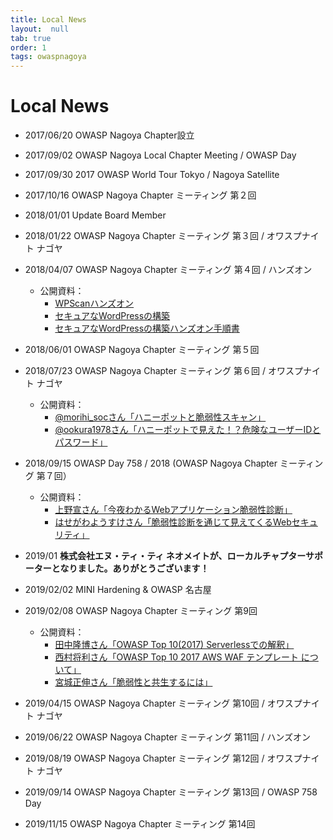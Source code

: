 ```yaml
---
title: Local News
layout:  null
tab: true
order: 1
tags: owaspnagoya
---
```


# Local News
* 2017/06/20 OWASP Nagoya Chapter設立
* 2017/09/02 OWASP Nagoya Local Chapter Meeting / OWASP Day
* 2017/09/30 2017 OWASP World Tour Tokyo / Nagoya Satellite
* 2017/10/16 OWASP Nagoya Chapter ミーティング 第２回
* 2018/01/01 Update Board Member
* 2018/01/22 OWASP Nagoya Chapter ミーティング 第３回 / オワスプナイト ナゴヤ
* 2018/04/07 OWASP Nagoya Chapter ミーティング 第４回 / ハンズオン
    * 公開資料：
        * [WPScanハンズオン](https://www.slideshare.net/owaspnagoya/wpscanwordpress)
        * [セキュアなWordPressの構築](https://www.slideshare.net/owaspnagoya/owasp-wordpress-wordpress)
        * [セキュアなWordPressの構築ハンズオン手順書](https://www.slideshare.net/owaspnagoya/owasp-wordpress-wordpress-95391444)
* 2018/06/01 OWASP Nagoya Chapter ミーティング 第５回
* 2018/07/23 OWASP Nagoya Chapter ミーティング 第６回 / オワスプナイト ナゴヤ
    * 公開資料：
        * [@morihi_socさん「ハニーポットと脆弱性スキャン」](https://speakerdeck.com/morihi_soc/hanipotutotocui-ruo-xing-sukiyan)
        * [@ookura1978さん「ハニーポットで見えた！？危険なユーザーIDとパスワード」](https://speakerdeck.com/okura/owasupunaitonagoya-number-2-ltzi-liao)
* 2018/09/15 OWASP Day 758 / 2018 (OWASP Nagoya Chapter ミーティング 第７回）
    * 公開資料：
        - [上野宣さん「今夜わかるWebアプリケーション脆弱性診断」](https://www.slideshare.net/uenosen/web-owasp-day-758-2018-114646917)
        - [はせがわようすけさん「脆弱性診断を通じて見えてくるWebセキュリティ」](https://speakerdeck.com/hasegawayosuke/cui-ruo-xing-zhen-duan-wotong-zitejian-etekuruwebsekiyuritei)
* 2019/01 **株式会社エヌ・ティ・ティ ネオメイトが、ローカルチャプターサポーターとなりました。ありがとうございます！**
* 2019/02/02 MINI Hardening & OWASP 名古屋
* 2019/02/08 OWASP Nagoya Chapter ミーティング 第9回
    * 公開資料：
        * [田中隆博さん「OWASP Top 10(2017)
        Serverlessでの解釈」](https://www.slideshare.net/TakahiroTanaka/owasp-top-10-serverless)
        * [西村将利さん「OWASP Top 10 2017 AWS WAF テンプレート
        について」](https://www.slideshare.net/owaspnagoya/owasp-top10-2017-aws-waf-20190208)
        * [宮城正伸さん「脆弱性と共生するには」](https://www.slideshare.net/owaspnagoya/20190208vulnstudy)

* 2019/04/15 OWASP Nagoya Chapter ミーティング 第10回 / オワスプナイト ナゴヤ
* 2019/06/22 OWASP Nagoya Chapter ミーティング 第11回 / ハンズオン
* 2019/08/19 OWASP Nagoya Chapter ミーティング 第12回 / オワスプナイト ナゴヤ
* 2019/09/14 OWASP Nagoya Chapter ミーティング 第13回 / OWASP 758 Day
* 2019/11/15 OWASP Nagoya Chapter ミーティング 第14回
